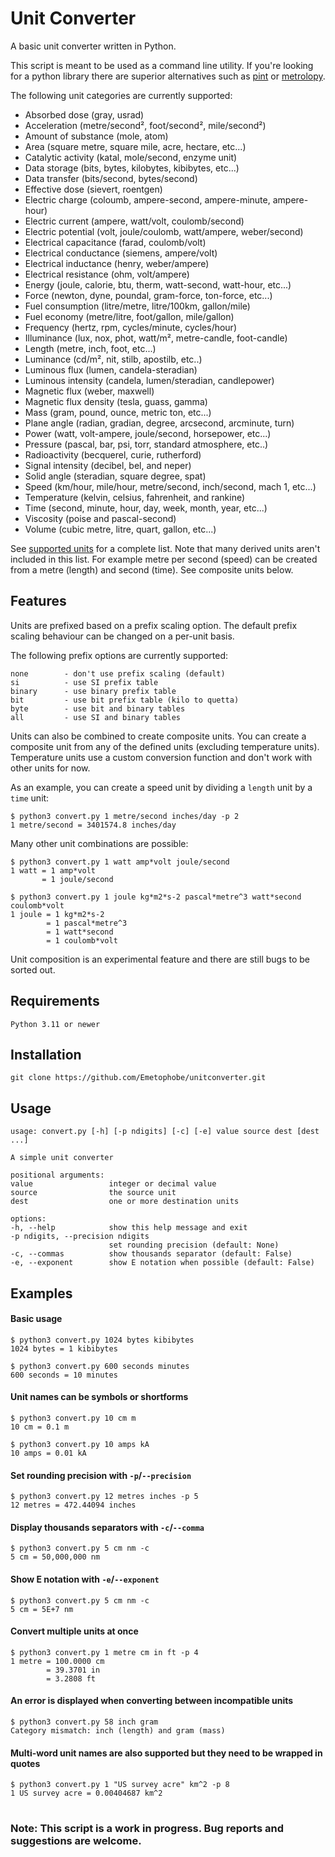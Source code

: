 # Unit Converter

A basic unit converter written in Python.

This script is meant to be used as a command line utility. If you're looking for a
python library there are superior alternatives such as [pint][1] or [metrolopy][2].

The following unit categories are currently supported:

* Absorbed dose (gray, usrad)
* Acceleration (metre/second², foot/second², mile/second²)
* Amount of substance (mole, atom)
* Area (square metre, square mile, acre, hectare, etc...)
* Catalytic activity (katal, mole/second, enzyme unit)
* Data storage (bits, bytes, kilobytes, kibibytes, etc...)
* Data transfer (bits/second, bytes/second)
* Effective dose (sievert, roentgen)
* Electric charge (coloumb, ampere-second, ampere-minute, ampere-hour)
* Electric current (ampere, watt/volt, coulomb/second)
* Electric potential (volt, joule/coulomb, watt/ampere, weber/second)
* Electrical capacitance (farad, coulomb/volt)
* Electrical conductance (siemens, ampere/volt)
* Electrical inductance (henry, weber/ampere)
* Electrical resistance (ohm, volt/ampere)
* Energy (joule, calorie, btu, therm, watt-second, watt-hour, etc...)
* Force (newton, dyne, poundal, gram-force, ton-force, etc...)
* Fuel consumption (litre/metre, litre/100km, gallon/mile)
* Fuel economy (metre/litre, foot/gallon, mile/gallon)
* Frequency (hertz, rpm, cycles/minute, cycles/hour)
* Illuminance (lux, nox, phot, watt/m², metre-candle, foot-candle)
* Length (metre, inch, foot, etc...)
* Luminance (cd/m², nit, stilb, apostilb, etc..)
* Luminous flux (lumen, candela-steradian)
* Luminous intensity (candela, lumen/steradian, candlepower)
* Magnetic flux (weber, maxwell)
* Magnetic flux density (tesla, guass, gamma)
* Mass (gram, pound, ounce, metric ton, etc...)
* Plane angle (radian, gradian, degree, arcsecond, arcminute, turn)
* Power (watt, volt-ampere, joule/second, horsepower, etc...)
* Pressure (pascal, bar, psi, torr, standard atmosphere, etc..)
* Radioactivity (becquerel, curie, rutherford)
* Signal intensity (decibel, bel, and neper)
* Solid angle (steradian, square degree, spat)
* Speed (km/hour, mile/hour, metre/second, inch/second, mach 1, etc...)
* Temperature (kelvin, celsius, fahrenheit, and rankine)
* Time (second, minute, hour, day, week, month, year, etc...)
* Viscosity (poise and pascal-second)
* Volume (cubic metre, litre, quart, gallon, etc...)

See [supported units](docs/supported_units.txt) for a complete list. Note that many
derived units aren't included in this list. For example metre per second (speed)
can be created from a metre (length) and second (time). See composite units below.

## Features

Units are prefixed based on a prefix scaling option. The default prefix
scaling behaviour can be changed on a per-unit basis.

The following prefix options are currently supported:

    none        - don't use prefix scaling (default)
    si          - use SI prefix table
    binary      - use binary prefix table
    bit         - use bit prefix table (kilo to quetta)
    byte        - use bit and binary tables
    all         - use SI and binary tables


Units can also be combined to create composite units. You can create a composite unit
from any of the defined units (excluding temperature units). Temperature units use
a custom conversion function and don't work with other units for now.

As an example, you can create a speed unit by dividing a `length` unit by a `time` unit:

    $ python3 convert.py 1 metre/second inches/day -p 2
    1 metre/second = 3401574.8 inches/day

Many other unit combinations are possible:

    $ python3 convert.py 1 watt amp*volt joule/second
    1 watt = 1 amp*volt
           = 1 joule/second

    $ python3 convert.py 1 joule kg*m2*s-2 pascal*metre^3 watt*second coulomb*volt
    1 joule = 1 kg*m2*s-2
            = 1 pascal*metre^3
            = 1 watt*second
            = 1 coulomb*volt

Unit composition is an experimental feature and there are still bugs to be sorted out.


## Requirements

    Python 3.11 or newer

## Installation

    git clone https://github.com/Emetophobe/unitconverter.git

## Usage

    usage: convert.py [-h] [-p ndigits] [-c] [-e] value source dest [dest ...]

    A simple unit converter

    positional arguments:
    value                 integer or decimal value
    source                the source unit
    dest                  one or more destination units

    options:
    -h, --help            show this help message and exit
    -p ndigits, --precision ndigits
                          set rounding precision (default: None)
    -c, --commas          show thousands separator (default: False)
    -e, --exponent        show E notation when possible (default: False)


## Examples

#### Basic usage

    $ python3 convert.py 1024 bytes kibibytes
    1024 bytes = 1 kibibytes

    $ python3 convert.py 600 seconds minutes
    600 seconds = 10 minutes

#### Unit names can be symbols or shortforms

    $ python3 convert.py 10 cm m
    10 cm = 0.1 m

    $ python3 convert.py 10 amps kA
    10 amps = 0.01 kA

#### Set rounding precision with `-p`/`--precision`

    $ python3 convert.py 12 metres inches -p 5
    12 metres = 472.44094 inches

#### Display thousands separators with `-c`/`--comma`

    $ python3 convert.py 5 cm nm -c
    5 cm = 50,000,000 nm

#### Show E notation with `-e`/`--exponent`

    $ python3 convert.py 5 cm nm -c
    5 cm = 5E+7 nm

#### Convert multiple units at once

    $ python3 convert.py 1 metre cm in ft -p 4
    1 metre = 100.0000 cm
            = 39.3701 in
            = 3.2808 ft

#### An error is displayed when converting between incompatible units

    $ python3 convert.py 58 inch gram
    Category mismatch: inch (length) and gram (mass)

#### Multi-word unit names are also supported but they need to be wrapped in quotes

    $ python3 convert.py 1 "US survey acre" km^2 -p 8
    1 US survey acre = 0.00404687 km^2

#
### Note: This script is a work in progress. Bug reports and suggestions are welcome.


[1]: https://github.com/hgrecco/pint/tree/master/pint
[2]: https://github.com/nrc-cnrc/MetroloPy/tree/master/metrolopy
